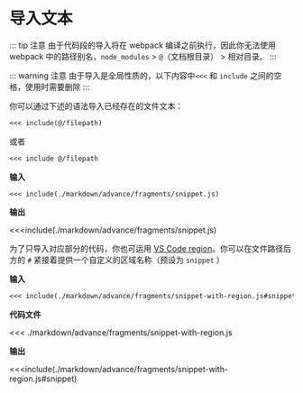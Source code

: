 # 导入文本

::: tip 注意
由于代码段的导入将在 webpack 编译之前执行，因此你无法使用 webpack 中的路径别名，`node_modules` > `@`（文档根目录） > 相对目录。
:::

::: warning 注意
由于导入是全局性质的，以下内容中`<<<` 和 `include` 之间的空格，使用时需要删除
:::

你可以通过下述的语法导入已经存在的文件文本：

``` md
<<< include(@/filepath)
```

或者

``` md
<<< include @/filepath
```

**输入**

```
<<< include(./markdown/advance/fragments/snippet.js)
```

**输出**

<<<include(./markdown/advance/fragments/snippet.js)


为了只导入对应部分的代码，你也可运用 [VS Code region](https://code.visualstudio.com/docs/editor/codebasics#_folding)。你可以在文件路径后方的 `#` 紧接着提供一个自定义的区域名称（预设为 `snippet` ）

**输入**

``` md
<<< include(./markdown/advance/fragments/snippet-with-region.js#snippet)
```

**代码文件**

<<< ./markdown/advance/fragments/snippet-with-region.js

**输出**

<<<include(./markdown/advance/fragments/snippet-with-region.js#snippet)
